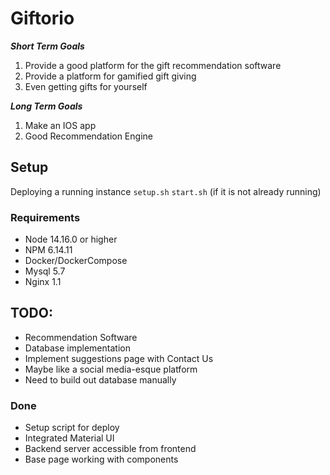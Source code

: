 # Giftorio

***Short Term Goals***
1) Provide a good platform for the gift recommendation software
2) Provide a platform for gamified gift giving
3) Even getting gifts for yourself

***Long Term Goals***
1) Make an IOS app
2) Good Recommendation Engine

## Setup ##
Deploying a running instance
`setup.sh`
`start.sh` (if it is not already running)

### Requirements ###
- Node 14.16.0 or higher
- NPM 6.14.11
- Docker/DockerCompose
- Mysql 5.7
- Nginx 1.1

## TODO: ##
- Recommendation Software
- Database implementation
- Implement suggestions page with Contact Us
- Maybe like a social media-esque platform
- Need to build out database manually

### Done ###
- Setup script for deploy
- Integrated Material UI
- Backend server accessible from frontend
- Base page working with components